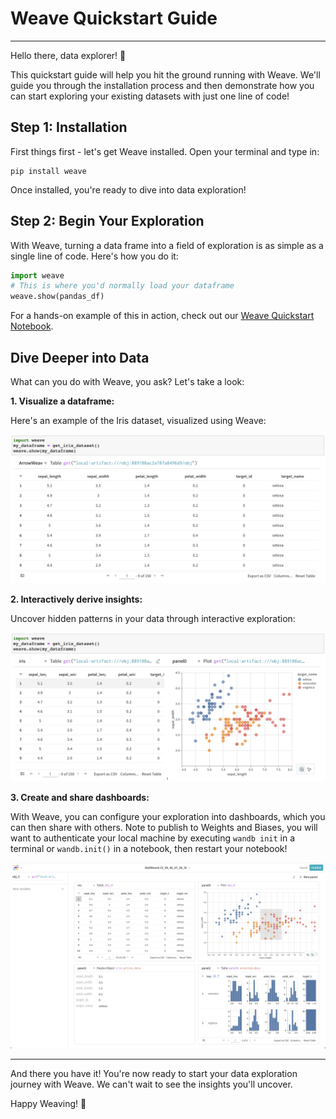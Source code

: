 # Weave Quickstart Guide

---

Hello there, data explorer! 🚀

This quickstart guide will help you hit the ground running with Weave. We'll guide you through the installation process and then demonstrate how you can start exploring your existing datasets with just one line of code!

## Step 1: Installation

First things first - let's get Weave installed. Open your terminal and type in:

```
pip install weave
```

Once installed, you're ready to dive into data exploration!

## Step 2: Begin Your Exploration

With Weave, turning a data frame into a field of exploration is as simple as a single line of code. Here's how you do it:

```python
import weave
# This is where you'd normally load your dataframe
weave.show(pandas_df)
```

For a hands-on example of this in action, check out our [Weave Quickstart Notebook](../examples/weave_quickstart.ipynb).

## Dive Deeper into Data

What can you do with Weave, you ask? Let's take a look:

**1. Visualize a dataframe:**

Here's an example of the Iris dataset, visualized using Weave:

![first_show](../docs/assets/first_show.png)

**2. Interactively derive insights:**

Uncover hidden patterns in your data through interactive exploration:

![beginning_exploration](../docs/assets/beginning_exploration.png)

**3. Create and share dashboards:**

With Weave, you can configure your exploration into dashboards, which you can then share with others. Note to publish to Weights and Biases, you will want to authenticate your local machine by executing `wandb init` in a terminal or `wandb.init()` in a notebook, then restart your notebook!

![configured_iris_panel](../docs/assets/configured_iris_panel.png)

---

And there you have it! You're now ready to start your data exploration journey with Weave. We can't wait to see the insights you'll uncover.

Happy Weaving! 🎉
